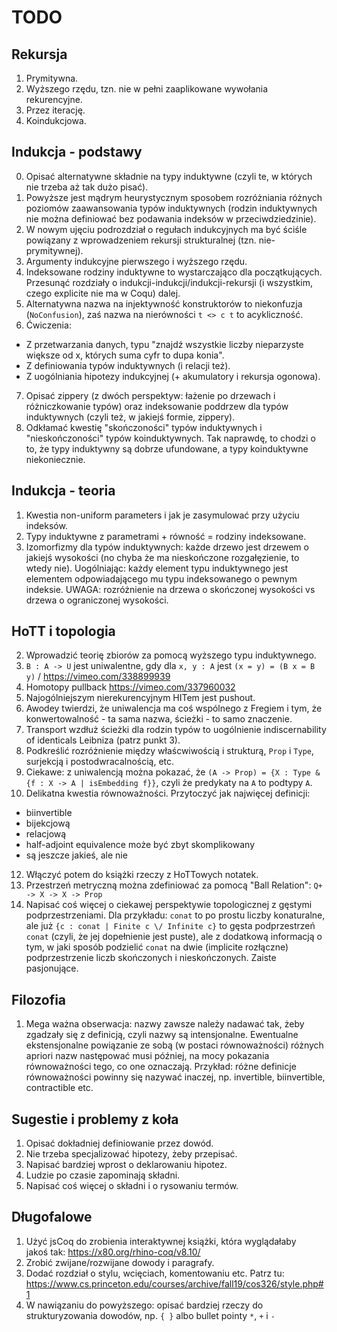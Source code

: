 # TODO

## Rekursja
1. Prymitywna.
2. Wyższego rzędu, tzn. nie w pełni zaaplikowane wywołania rekurencyjne.
3. Przez iterację.
4. Koindukcjowa.

## Indukcja - podstawy
0. Opisać alternatywne składnie na typy induktywne (czyli te, w których nie trzeba aż tak dużo pisać).
1. Powyższe jest mądrym heurystycznym sposobem rozróżniania różnych poziomów zaawansowania typów induktywnych (rodzin induktywnych nie można definiować bez podawania indeksów w przeciwdziedzinie).
2. W nowym ujęciu podrozdział o regułach indukcyjnych ma być ściśle powiązany z wprowadzeniem rekursji strukturalnej (tzn. nie-prymitywnej).
3. Argumenty indukcyjne pierwszego i wyższego rzędu.
4. Indeksowane rodziny induktywne to wystarczająco dla początkujących. Przesunąć rozdziały o indukcji-indukcji/indukcji-rekursji (i wszystkim, czego explicite nie ma w Coqu) dalej.
5. Alternatywna nazwa na injektywność konstruktorów to niekonfuzja (`NoConfusion`), zaś nazwa na nierówności `t <> c t` to acykliczność.
6. Ćwiczenia:
- Z przetwarzania danych, typu "znajdź wszystkie liczby nieparzyste większe od x, których suma cyfr to dupa konia".
- Z definiowania typów induktywnych (i relacji też).
- Z uogólniania hipotezy indukcyjnej (+ akumulatory i rekursja ogonowa).
7. Opisać zippery (z dwóch perspektyw: łażenie po drzewach i różniczkowanie typów) oraz indeksowanie poddrzew dla typów induktywnych (czyli też, w jakiejś formie, zippery).
8. Odkłamać kwestię "skończoności" typów induktywnych i "nieskończoności" typów koinduktywnych. Tak naprawdę, to chodzi o to, że typy induktywny są dobrze ufundowane, a typy koinduktywne niekoniecznie.

## Indukcja - teoria
1. Kwestia non-uniform parameters i jak je zasymulować przy użyciu indeksów.
2. Typy induktywne z parametrami + równość = rodziny indeksowane.
3. Izomorfizmy dla typów induktywnych: każde drzewo jest drzewem o jakiejś wysokości (no chyba że ma nieskończone rozgałęzienie, to wtedy nie). Uogólniając: każdy element typu induktywnego jest elementem odpowiadającego mu typu indeksowanego o pewnym indeksie. UWAGA: rozróżnienie na drzewa o skończonej wysokości vs drzewa o ograniczonej wysokości.

## HoTT i topologia
2. Wprowadzić teorię zbiorów za pomocą wyższego typu induktywnego.
3. `B : A -> U` jest uniwalentne, gdy dla `x, y : A` jest `(x = y) = (B x = B y)` / https://vimeo.com/338899939
4. Homotopy pullback https://vimeo.com/337960032
6. Najogólniejszym nierekurencyjnym HITem jest pushout.
7. Awodey twierdzi, że uniwalencja ma coś wspólnego z Fregiem i tym, że konwertowalność - ta sama nazwa, ścieżki - to samo znaczenie.
8. Transport wzdłuż ścieżki dla rodzin typów to uogólnienie indiscernability of identicals Leibniza (patrz punkt 3).
9. Podkreślić rozróżnienie między właścwiwością i strukturą, `Prop` i `Type`, surjekcją i postodwracalnością, etc.
10. Ciekawe: z uniwalencją można pokazać, że `(A -> Prop) = {X : Type & {f : X -> A | isEmbedding f}}`, czyli że predykaty na `A` to podtypy `A`.
11. Delikatna kwestia równoważności. Przytoczyć jak najwięcej definicji:
  - biinvertible
  - bijekcjową
  - relacjową
  - half-adjoint equivalence może być zbyt skomplikowany
  - są jeszcze jakieś, ale nie 
12. Włączyć potem do książki rzeczy z HoTTowych notatek.
13. Przestrzeń metryczną można zdefiniować za pomocą "Ball Relation": `Q+ -> X -> X -> Prop`
14. Napisać coś więcej o ciekawej perspektywie topologicznej z gęstymi podprzestrzeniami. Dla przykładu: `conat` to po prostu liczby konaturalne, ale już `{c : conat | Finite c \/ Infinite c}` to gęsta podprzestrzeń `conat` (czyli, że jej dopełnienie jest puste), ale z dodatkową informacją o tym, w jaki sposób podzielić `conat` na dwie (implicite rozłączne) podprzestrzenie liczb skończonych i nieskończonych. Zaiste pasjonujące.

## Filozofia
1. Mega ważna obserwacja: nazwy zawsze należy nadawać tak, żeby zgadzały się z definicją, czyli nazwy są intensjonalne. Ewentualne ekstensjonalne powiązanie ze sobą (w postaci równoważności) różnych apriori nazw następować musi później, na mocy pokazania równoważności tego, co one oznaczają. Przykład: różne definicje równoważności powinny się nazywać inaczej, np. invertible, biinvertible, contractible etc.

## Sugestie i problemy z koła
1. Opisać dokładniej definiowanie przez dowód.
2. Nie trzeba specjalizować hipotezy, żeby przepisać.
4. Napisać bardziej wprost o deklarowaniu hipotez.
6. Ludzie po czasie zapominają składni.
7. Napisać coś więcej o składni i o rysowaniu termów.

## Długofalowe
1. Użyć jsCoq do zrobienia interaktywnej książki, która wyglądałaby jakoś tak: https://x80.org/rhino-coq/v8.10/
2. Zrobić zwijane/rozwijane dowody i paragrafy.
3. Dodać rozdział o stylu, wcięciach, komentowaniu etc. Patrz tu: https://www.cs.princeton.edu/courses/archive/fall19/cos326/style.php#1
4. W nawiązaniu do powyższego: opisać bardziej rzeczy do strukturyzowania dowodów, np. `{ }` albo bullet pointy `*`, `+` i `-`